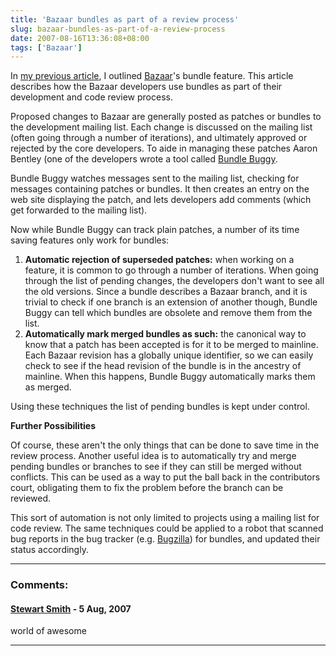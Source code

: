 ```yaml
---
title: 'Bazaar bundles as part of a review process'
slug: bazaar-bundles-as-part-of-a-review-process
date: 2007-08-16T13:36:08+08:00
tags: ['Bazaar']
---
```


In [my previous
article](bazaar-bundles.md "Bazaar Bundles"),
I outlined [Bazaar](http://bazaar-vcs.org/)\'s bundle feature. This
article describes how the Bazaar developers use bundles as part of their
development and code review process.

Proposed changes to Bazaar are generally posted as patches or bundles to
the development mailing list. Each change is discussed on the mailing
list (often going through a number of iterations), and ultimately
approved or rejected by the core developers. To aide in managing these
patches Aaron Bentley (one of the developers wrote a tool called [Bundle
Buggy](http://bundlebuggy.aaronbentley.com/).

Bundle Buggy watches messages sent to the mailing list, checking for
messages containing patches or bundles. It then creates an entry on the
web site displaying the patch, and lets developers add comments (which
get forwarded to the mailing list).

Now while Bundle Buggy can track plain patches, a number of its time
saving features only work for bundles:

1.  **Automatic rejection of superseded patches:** when working on a
    feature, it is common to go through a number of iterations. When
    going through the list of pending changes, the developers don\'t
    want to see all the old versions. Since a bundle describes a Bazaar
    branch, and it is trivial to check if one branch is an extension of
    another though, Bundle Buggy can tell which bundles are obsolete and
    remove them from the list.
2.  **Automatically mark merged bundles as such:** the canonical way to
    know that a patch has been accepted is for it to be merged to
    mainline. Each Bazaar revision has a globally unique identifier, so
    we can easily check to see if the head revision of the bundle is in
    the ancestry of mainline. When this happens, Bundle Buggy
    automatically marks them as merged.

Using these techniques the list of pending bundles is kept under
control.

**Further Possibilities**

Of course, these aren\'t the only things that can be done to save time
in the review process. Another useful idea is to automatically try and
merge pending bundles or branches to see if they can still be merged
without conflicts. This can be used as a way to put the ball back in the
contributors court, obligating them to fix the problem before the branch
can be reviewed.

This sort of automation is not only limited to projects using a mailing
list for code review. The same techniques could be applied to a robot
that scanned bug reports in the bug tracker (e.g.
[Bugzilla](http://bugzilla.gnome.org/)) for bundles, and updated their
status accordingly.

---
### Comments:
#### [Stewart Smith](http://www.flamingspork.com) - <time datetime="2007-08-17 07:44:59">5 Aug, 2007</time>

world of awesome

---
